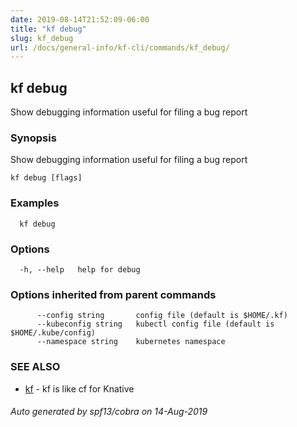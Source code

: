 ```yaml
---
date: 2019-08-14T21:52:09-06:00
title: "kf debug"
slug: kf_debug
url: /docs/general-info/kf-cli/commands/kf_debug/
---
```

## kf debug

Show debugging information useful for filing a bug report

### Synopsis

Show debugging information useful for filing a bug report

```
kf debug [flags]
```

### Examples

```
  kf debug
```

### Options

```
  -h, --help   help for debug
```

### Options inherited from parent commands

```
      --config string       config file (default is $HOME/.kf)
      --kubeconfig string   kubectl config file (default is $HOME/.kube/config)
      --namespace string    kubernetes namespace
```

### SEE ALSO

* [kf](/docs/general-info/kf-cli/commands/kf/)	 - kf is like cf for Knative

###### Auto generated by spf13/cobra on 14-Aug-2019
